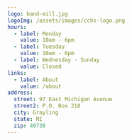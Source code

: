 ```yaml
---
logo: band-mill.jpg
logoImg: /assets/images/cchs-logo.png
hours:
  - label: Monday
    value: 10am - 6pm
  - label: Tuesday
    value: 10am - 6pm
  - label: Wednesday - Sunday
    value: Closed
links:
  - label: About
    value: /about
address:
  street: 97 East Michigan Avenue
  street2: P.O. Box 218
  city: Grayling
  state: MI
  zip: 49738
---
```

